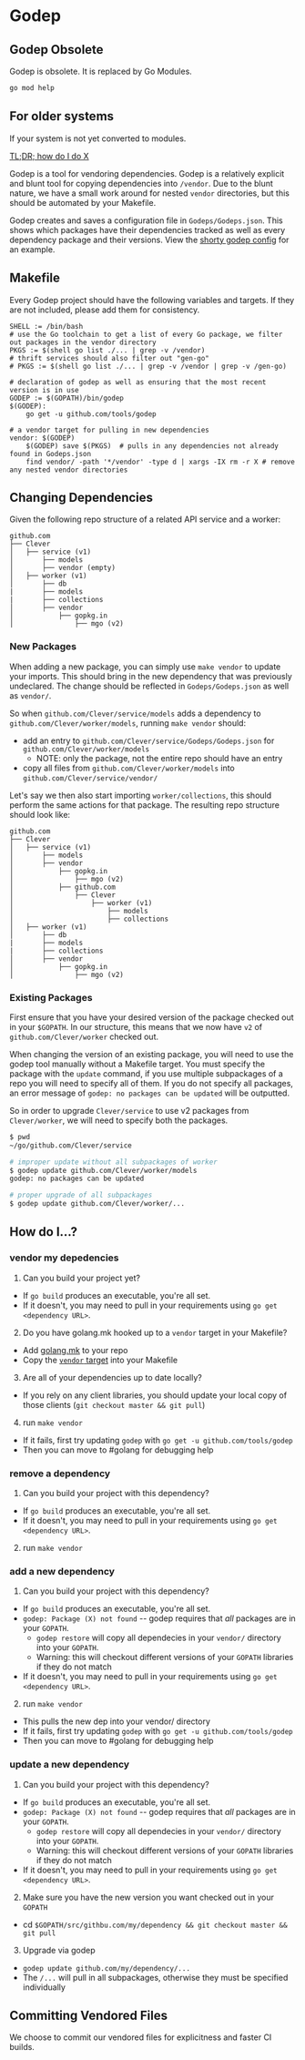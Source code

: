# Godep

## Godep Obsolete

Godep is obsolete.  It is replaced by Go Modules.

```bash
go mod help
```

## For older systems 

If your system is not yet converted to modules.

[TL;DR; how do I do X](#how-do-i)

Godep is a tool for vendoring dependencies.
Godep is a relatively explicit and blunt tool for copying dependencies into `/vendor`.
Due to the blunt nature, we have a small work around for nested `vendor` directories, but this should be automated by your Makefile.

Godep creates and saves a configuration file in `Godeps/Godeps.json`.
This shows which packages have their dependencies tracked as well as every dependency package and their versions.
View the [shorty godep config](https://github.com/Clever/shorty/blob/master/Godeps/Godeps.json) for an example.


## Makefile

Every Godep project should have the following variables and targets.
If they are not included, please add them for consistency.

```make
SHELL := /bin/bash
# use the Go toolchain to get a list of every Go package, we filter out packages in the vendor directory
PKGS := $(shell go list ./... | grep -v /vendor)
# thrift services should also filter out "gen-go"
# PKGS := $(shell go list ./... | grep -v /vendor | grep -v /gen-go)

# declaration of godep as well as ensuring that the most recent version is in use
GODEP := $(GOPATH)/bin/godep
$(GODEP):
    go get -u github.com/tools/godep

# a vendor target for pulling in new dependencies
vendor: $(GODEP)
    $(GODEP) save $(PKGS)  # pulls in any dependencies not already found in Godeps.json
    find vendor/ -path '*/vendor' -type d | xargs -IX rm -r X # remove any nested vendor directories
```


## Changing Dependencies

Given the following repo structure of a related API service and a worker:
```
github.com
├── Clever
│   ├── service (v1)
│       ├── models
│       ├── vendor (empty)
│   ├── worker (v1)
│       ├── db
|       ├── models
|       ├── collections
│       ├── vendor
│           ├── gopkg.in
│               ├── mgo (v2)
```

### New Packages 
When adding a new package, you can simply use `make vendor` to update your imports.
This should bring in the new dependency that was previously undeclared.
The change should be reflected in `Godeps/Godeps.json` as well as `vendor/`.

So when `github.com/Clever/service/models` adds a dependency to `github.com/Clever/worker/models`, running `make vendor` should:
- add an entry to `github.com/Clever/service/Godeps/Godeps.json` for `github.com/Clever/worker/models`
  - NOTE: only the package, not the entire repo should have an entry
- copy all files from `github.com/Clever/worker/models` into `github.com/Clever/service/vendor/`

Let's say we then also start importing `worker/collections`, this should perform the same actions for that package.
The resulting repo structure should look like:

```
github.com
├── Clever
│   ├── service (v1)
│       ├── models
│       ├── vendor
│           ├── gopkg.in
│               ├── mgo (v2)
│           ├── github.com
│               ├── Clever
│                   ├── worker (v1)
│                       ├── models
│                       ├── collections
│   ├── worker (v1)
│       ├── db
|       ├── models
|       ├── collections
│       ├── vendor
│           ├── gopkg.in
│               ├── mgo (v2)
```

### Existing Packages

First ensure that you have your desired version of the package checked out in your `$GOPATH`.
In our structure, this means that we now have `v2` of `github.com/Clever/worker` checked out.

When changing the version of an existing package, you will need to use the godep tool manually without a Makefile target.
You must specify the package with the `update` command, if you use multiple subpackages of a repo you will need to specify all of them.
If you do not specify all packages, an error message of `godep: no packages can be updated` will be outputted.

So in order to upgrade `Clever/service` to use v2 packages from `Clever/worker`, we will need to specify both the packages.

```bash
$ pwd
~/go/github.com/Clever/service

# improper update without all subpackages of worker
$ godep update github.com/Clever/worker/models
godep: no packages can be updated

# proper upgrade of all subpackages
$ godep update github.com/Clever/worker/...
```

## How do I...?

### vendor my depedencies

1. Can you build your project yet?
  - If `go build` produces an executable, you're all set.
  - If it doesn't, you may need to pull in your requirements using `go get <dependency URL>`.
2. Do you have golang.mk hooked up to a `vendor` target in your Makefile?
  - Add [golang.mk](https://github.com/Clever/dev-handbook/blob/master/make/golang.mk) to your repo
  - Copy the [`vendor` target](https://github.com/Clever/shorty/blob/master/Makefile) into your Makefile
3. Are all of your dependencies up to date locally?
  - If you rely on any client libraries, you should update your local copy of those clients (`git checkout master && git pull`)
4. run `make vendor`
  - If it fails, first try updating `godep` with `go get -u github.com/tools/godep`
  - Then you can move to #golang for debugging help

### remove a dependency

1. Can you build your project with this dependency?
  - If `go build` produces an executable, you're all set.
  - If it doesn't, you may need to pull in your requirements using `go get <dependency URL>`.
2. run `make vendor`

### add a new dependency

1. Can you build your project with this dependency?
  - If `go build` produces an executable, you're all set.
  - `godep: Package (X) not found` -- godep requires that *all* packages are in your `GOPATH`.
    - `godep restore` will copy all dependecies in your `vendor/` directory into your `GOPATH`.
    - Warning: this will checkout different versions of your `GOPATH` libraries if they do not match
  - If it doesn't, you may need to pull in your requirements using `go get <dependency URL>`.
2. run `make vendor`
  - This pulls the new dep into your vendor/ directory
  - If it fails, first try updating `godep` with `go get -u github.com/tools/godep`
  - Then you can move to #golang for debugging help

### update a new dependency

1. Can you build your project with this dependency?
  - If `go build` produces an executable, you're all set.
  - `godep: Package (X) not found` -- godep requires that *all* packages are in your `GOPATH`.
    - `godep restore` will copy all dependecies in your `vendor/` directory into your `GOPATH`.
    - Warning: this will checkout different versions of your `GOPATH` libraries if they do not match
  - If it doesn't, you may need to pull in your requirements using `go get <dependency URL>`.
2. Make sure you have the new version you want checked out in your `GOPATH`
  - cd `$GOPATH/src/githbu.com/my/dependency && git checkout master && git pull`
3. Upgrade via godep
  - `godep update github.com/my/dependency/...`
  - The `/...` will pull in all subpackages, otherwise they must be specified individually

## Committing Vendored Files

We choose to commit our vendored files for explicitness and faster CI builds.
